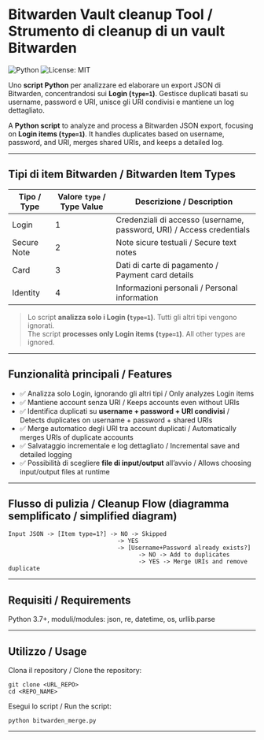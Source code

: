 # Bitwarden Vault cleanup Tool / Strumento di cleanup di un vault Bitwarden

![Python](https://img.shields.io/badge/python-3.7+-blue.svg) ![License: MIT](https://img.shields.io/badge/License-MIT-yellow.svg)

Uno **script Python** per analizzare ed elaborare un export JSON di Bitwarden, concentrandosi sui **Login (`type=1`)**. Gestisce duplicati basati su username, password e URI, unisce gli URI condivisi e mantiene un log dettagliato.  

A **Python script** to analyze and process a Bitwarden JSON export, focusing on **Login items (`type=1`)**. It handles duplicates based on username, password, and URI, merges shared URIs, and keeps a detailed log.

---

## Tipi di item Bitwarden / Bitwarden Item Types

| Tipo / Type | Valore `type` / Type Value | Descrizione / Description |
|------------|---------------------------|---------------------------|
| Login | 1 | Credenziali di accesso (username, password, URI) / Access credentials |
| Secure Note | 2 | Note sicure testuali / Secure text notes |
| Card | 3 | Dati di carte di pagamento / Payment card details |
| Identity | 4 | Informazioni personali / Personal information |

> Lo script **analizza solo i Login (`type=1`)**. Tutti gli altri tipi vengono ignorati.  
> The script **processes only Login items (`type=1`)**. All other types are ignored.

---

## Funzionalità principali / Features

- ✅ Analizza solo Login, ignorando gli altri tipi / Only analyzes Login items  
- ✅ Mantiene account senza URI / Keeps accounts even without URIs  
- ✅ Identifica duplicati su **username + password + URI condivisi** / Detects duplicates on username + password + shared URIs  
- ✅ Merge automatico degli URI tra account duplicati / Automatically merges URIs of duplicate accounts  
- ✅ Salvataggio incrementale e log dettagliato / Incremental save and detailed logging  
- ✅ Possibilità di scegliere **file di input/output** all’avvio / Allows choosing input/output files at runtime  

---

## Flusso di pulizia / Cleanup Flow (diagramma semplificato / simplified diagram)

```text
Input JSON -> [Item type=1?] -> NO -> Skipped
                               -> YES
                               -> [Username+Password already exists?]
                                     -> NO -> Add to duplicates
                                     -> YES -> Merge URIs and remove duplicate
```
---
## Requisiti / Requirements

Python 3.7+, moduli/modules: json, re, datetime, os, urllib.parse

---
## Utilizzo / Usage

Clona il repository / Clone the repository:
```
git clone <URL_REPO>
cd <REPO_NAME>
```
Esegui lo script / Run the script:
```
python bitwarden_merge.py
```
---
